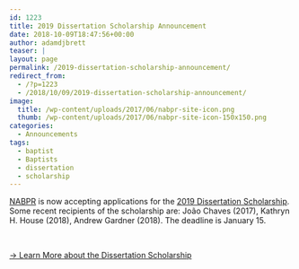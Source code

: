```yaml
---
id: 1223
title: 2019 Dissertation Scholarship Announcement
date: 2018-10-09T18:47:56+00:00
author: adamdjbrett
teaser: |
layout: page
permalink: /2019-dissertation-scholarship-announcement/
redirect_from:
  - /?p=1223
  - /2018/10/09/2019-dissertation-scholarship-announcement/
image:
  title: /wp-content/uploads/2017/06/nabpr-site-icon.png
  thumb: /wp-content/uploads/2017/06/nabpr-site-icon-150x150.png
categories:
  - Announcements
tags:
  - baptist
  - Baptists
  - dissertation
  - scholarship
---
```

[NABPR](/) is now accepting applications for the [2019 Dissertation Scholarship](/dissertation/). Some recent recipients of the scholarship are: João Chaves (2017), Kathryn H. House (2018), Andrew Gardner (2018). The deadline is January 15.

&nbsp;

[→ Learn More about the Dissertation Scholarship](/dissertation/)
